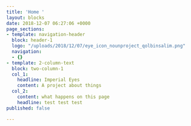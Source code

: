 ```yaml
---
title: 'Home '
layout: blocks
date: 2018-12-07 06:27:06 +0000
page_sections:
- template: navigation-header
  block: header-1
  logo: "/uploads/2018/12/07/eye_icon_nounproject_qolbinsalim.png"
  navigation:
  - {}
- template: 2-column-text
  block: two-column-1
  col_1:
    headline: Imperial Eyes
    content: A project about things
  col_2:
    content: what happens on this page
    headline: test test test
published: false

---
```


